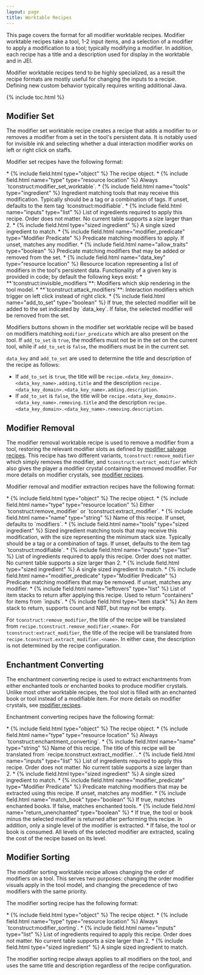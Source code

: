 ```yaml
---
layout: page
title: Worktable Recipes
---
```

This page covers the format for all modifier worktable recipes. Modifier worktable recipes take a tool, 1-2 input items, and a selection of a modifier to apply a modification to a tool; typically modifying a modifier. In addition, each recipe has a title and a description used for display in the worktable and in JEI.

Modifier worktable recipes tend to be highly specialized, as a result the recipe formats are mostly useful for changing the inputs to a recipe. Defining new custom behavior typically requires writing additional Java.

{% include toc.html %}

## Modifier Set

The modifier set worktable recipe creates a recipe that adds a modifier to or removes a modifier from a set in the tool's persistent data. It is notably used for invisible ink and selecting whether a dual interaction modifier works on left or right click on staffs.

Modifier set recipes have the following format:

<div class="treeview" markdown=1>
* {% include field.html type="object" %} The recipe object.
    * {% include field.html name="type" type="resource location" %} Always `tconstruct:modifier_set_worktable`.
    * {% include field.html name="tools" type="ingredient" %} Ingredient matching tools that may receive this modification. Typically should be a tag or a combination of tags. If unset, defaults to the item tag `tconstruct:modifiable`.
    * {% include field.html name="inputs" type="list" %} List of ingredients required to apply this recipe. Order does not matter. No current table supports a size larger than 2.
        * {% include field.html type="sized ingredient" %} A single sized ingredient to match.
    * {% include field.html name="modifier_predicate" type="Modifier Predicate" %} Predicate matching modifiers to apply. If unset, matches any modifier.
    * {% include field.html name="allow_traits" type="boolean" %} Predicate matching modifiers that may be added or removed from the set.
    * {% include field.html name="data_key" type="resource location" %} Resource location representing a list of modifiers in the tool's persistent data. Functionality of a given key is provided in code; by default the following keys exist:
        * **`tconstruct:invisible_modifiers`**: Modifiers which skip rendering in the tool model.
        * **`tconstruct:attack_modifiers`**: Interaction modifiers which trigger on left click instead of right click.
    * {% include field.html name="add_to_set" type="boolean" %} If true, the selected modifier will be added to the set indicated by `data_key`. If false, the selected modifier will be removed from the set.
</div>

Modifiers buttons shown in the modifier set worktable recipe will be based on modifiers matching `modifier_predicate` which are also present on the tool. If `add_to_set` is `true`, the modifiers must not be in the set on the current tool, while if `add_to_set` is `false`, the modifiers must be in the current set.

`data_key` and `add_to_set` are used to determine the title and description of the recipe as follows:

* If `add_to_set` is `true`, the title will be `recipe.<data_key_domain>.<data_key_name>.adding.title` and the description `recipe.<data_key_domain>.<data_key_name>.adding.description`.
* If `add_to_set` is `false`, the title will be `recipe.<data_key_domain>.<data_key_name>.removing.title` and the description `recipe.<data_key_domain>.<data_key_name>.removing.description`.

## Modifier Removal

The modifier removal worktable recipe is used to remove a modifier from a tool, restoring the relevant modifier slots as defined by [modifier salvage recipes](../modifiers#modifier-salvage). This recipe has two different variants, `tconstruct:remove_modifier` which simply removes the modifier, and `tconstruct:extract_modifier` which also gives the player a modifier crystal containing the removed modifier. For more details on modifier crystals, see [modifier recipes](../modifiers).

Modifier removal and modifier extraction recipes have the following format:

<div class="treeview" markdown=1>
* {% include field.html type="object" %} The recipe object.
    * {% include field.html name="type" type="resource location" %} Either `tconstruct:remove_modifier` or `tconstruct:extract_modifier`.
    * {% include field.html name="name" type="string" %} Name of this recipe. If unset, defaults to `modifiers`.
    * {% include field.html name="tools" type="sized ingredient" %} Sized ingredient matching tools that may receive this modification, with the size representing the minimum stack size. Typically should be a tag or a combination of tags. If unset, defaults to the item tag `tconstruct:modifiable`.
    * {% include field.html name="inputs" type="list" %} List of ingredients required to apply this recipe. Order does not matter. No current table supports a size larger than 2.
        * {% include field.html type="sized ingredient" %} A single sized ingredient to match.
    * {% include field.html name="modifier_predicate" type="Modifier Predicate" %} Predicate matching modifiers that may be removed. If unset, matches any modifier.
    * {% include field.html name="leftovers" type="list" %} List of item stacks to return after applying this recipe. Used to return "containers" for items from `inputs`.
        * {% include field.html type="item stack" %} An item stack to return, supports count and NBT, but may not be empty.
</div>

For `tconstruct:remove_modifier`, the title of the recipe will be translated from `recipe.tconstruct.remove_modifier.<name>`. 
For `tconstruct:extract_modifier`, the title of the recipe will be translated from `recipe.tconstruct.extract_modifier.<name>`.
In either case, the description is not determined by the recipe configuration.

## Enchantment Converting

The enchantment converting recipe is used to extract enchantments from either enchanted tools or enchanted books to produce modifier crystals. Unlike most other worktable recipes, the tool slot is filled with an enchanted book or tool instead of a modifiable item. For more details on modifier crystals, see [modifier recipes](../modifiers).

Enchantment converting recipes have the following format:

<div class="treeview" markdown=1>
* {% include field.html type="object" %} The recipe object.
    * {% include field.html name="type" type="resource location" %} Always `tconstruct:enchantment_converting`.
    * {% include field.html name="name" type="string" %} Name of this recipe. The title of this recipe will be translated from `recipe.tconstruct.extract_modifier.<name>`.
    * {% include field.html name="inputs" type="list" %} List of ingredients required to apply this recipe. Order does not matter. No current table supports a size larger than 2.
        * {% include field.html type="sized ingredient" %} A single sized ingredient to match.
    * {% include field.html name="modifier_predicate" type="Modifier Predicate" %} Predicate matching modifiers that may be extracted using this recipe. If unset, matches any modifier.
    * {% include field.html name="match_book" type="boolean" %} If true, matches enchanted books. If false, matches enchanted tools.
    * {% include field.html name="return_unenchanted" type="boolean" %}
        * If true, the tool or book minus the selected modifier is returned after performing this recipe. In addition, only a single level of the modifier is extracted.
        * If false, the tool or book is consumed. All levels of the selected modifier are extracted, scaling the cost of the recipe based on its level.
</div>

## Modifier Sorting

The modifier sorting worktable recipe allows changing the order of modifiers on a tool. This serves two purposes: changing the order modifier visuals apply in the tool model, and changing the precedence of two modifiers with the same priority.

The modifier sorting recipe has the following format:

<div class="treeview" markdown=1>
* {% include field.html type="object" %} The recipe object.
    * {% include field.html name="type" type="resource location" %} Always `tconstruct:modifier_sorting`.
    * {% include field.html name="inputs" type="list" %} List of ingredients required to apply this recipe. Order does not matter. No current table supports a size larger than 2.
        * {% include field.html type="sized ingredient" %} A single sized ingredient to match.
</div>

The modifier sorting recipe always applies to all modifiers on the tool, and uses the same title and description regardless of the recipe configuration.